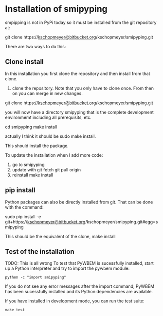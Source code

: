 Installation of smipyping
=============================

smpipping is not in PyPi today so it must be installed from the
git repository at:

git clone https://kschopmeyer@bitbucket.org/kschopmeyer/smipyping.git

There are two ways to do this:

Clone install
-------------

In this installation you first clone the repository and then install
from that clone.

1. clone the repository. Note that you only have to clone once. From
then on you can merge in new changes.

git clone https://kschopmeyer@bitbucket.org/kschopmeyer/smipyping.git

you will now have a directory smipyping that is the complete development
environmemt including all prerequisits, etc.

  cd smipyping
  make install
  
actually I think it should be sudo make install.

This should install the package.

To update the installation when I add more code:

1. go to smipyping
2. update with
      git fetch
      git pull origin
3. reinstall
   make install

pip install
-----------

Python packages can also be directly installed from git.  That can
be done with the command:

sudo pip install -e git+https://kschopmeyer@bitbucket.org/kschopmeyer/smipyping.git#egg=smipyping

This should be the equivalent of the clone, make install


Test of the installation
------------------------
TODO: This is all wrong
To test that PyWBEM is sucessfully installed, start up a Python interpreter and
try to import the pywbem module:

    python -c "import smipyping"

If you do not see any error messages after the import command, PyWBEM has been
sucessfully installed and its Python dependencies are available.

If you have installed in development mode, you can run the test suite:

    make test
